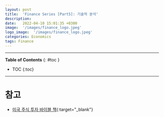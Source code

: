 ```yaml
---
layout: post
title:  'Finance Series [Part5]: 기술적 분석'
description: 
date:   2022-04-10 15:01:35 +0300
image:  '/images/finance_logo.jpeg'
logo_image:  '/images/finance_logo.jpeg'
categories: Economics
tags: Finance
---
```

---

**Table of Contents**
{: #toc }
*  TOC
{:toc}

---



# 참고
- [미국 주식 투자 바이블 책](http://www.kyobobook.co.kr/product/detailViewKor.laf?ejkGb=KOR&mallGb=KOR&barcode=9791160077131&orderClick=LAG&Kc=){:target="_blank"}